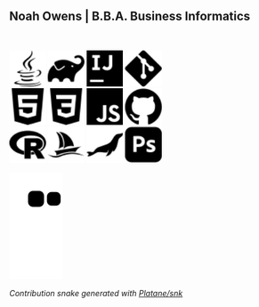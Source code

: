 ## Noah Owens | B.B.A. Business Informatics 

<br />

<p>
<!-- Icons from https://simpleicons.org/ -->

<img width="13%" alt="Java" src="images/java.svg">
<img width="13%" alt="Gradle" src="images/gradle.svg">
<img width="13%" alt="Intellij" src="images/intellijidea.svg">
<img width="13%" alt="Git" src="images/git.svg">

<br />

<img width="13%" alt="HTML5" src="images/html5.svg">
<img width="13%" alt="CSS3" src="images/css3.svg">
<img width="13%" alt="JavaScript" src="images/javascript.svg">
<img width="13%" alt="GitHub" src="images/github.svg">
<br />

<img width="13%" alt="R" src="images/r.svg">
<img width="13%" alt="PHPMyAdmin" src="images/phpmyadmin.svg">
<img width="13%" alt="MariaDB" src="images/mariadb.svg">
<img width="13%" alt="Photoshop" src="images/adobephotoshop.svg">
</p>

![GitHub Contribution Snake Animation](https://raw.githubusercontent.com/noah-owens/noah-owens/output/github-snake.svg)

_Contribution snake generated with [Platane/snk](https://github.com/Platane/snk)_
